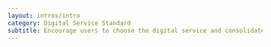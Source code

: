 ```yaml
---
layout: intros/intro
category: Digital Service Standard
subtitle: Encourage users to choose the digital service and consolidate or phase out existing alternative channels where appropriate.
---
```

